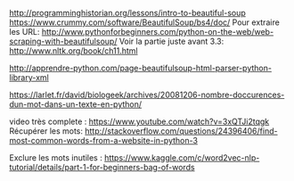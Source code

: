 http://programminghistorian.org/lessons/intro-to-beautiful-soup
https://www.crummy.com/software/BeautifulSoup/bs4/doc/
Pour extraire les URL: http://www.pythonforbeginners.com/python-on-the-web/web-scraping-with-beautifulsoup/
Voir la partie juste avant 3.3: http://www.nltk.org/book/ch11.html



http://apprendre-python.com/page-beautifulsoup-html-parser-python-library-xml

https://larlet.fr/david/biologeek/archives/20081206-nombre-doccurences-dun-mot-dans-un-texte-en-python/


video très complete : https://www.youtube.com/watch?v=3xQTJi2tqgk
Récupérer les mots: http://stackoverflow.com/questions/24396406/find-most-common-words-from-a-website-in-python-3


Exclure les mots inutiles : https://www.kaggle.com/c/word2vec-nlp-tutorial/details/part-1-for-beginners-bag-of-words